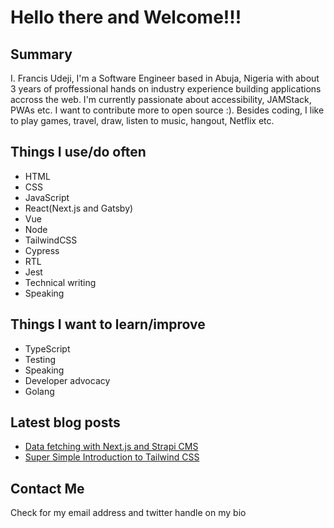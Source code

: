 # Hello there and Welcome!!!

## Summary
I. Francis Udeji, I'm a Software Engineer based in Abuja, Nigeria with about 3 years of proffessional hands on industry experience building applications accross the web. I'm currently passionate about accessibility, JAMStack, PWAs etc. I want to contribute more to open source :). Besides coding, I like to play games, travel, draw, listen to music, hangout, Netflix etc.

## Things I use/do often
- HTML
- CSS
- JavaScript
- React(Next.js and Gatsby)
- Vue
- Node
- TailwindCSS
- Cypress
- RTL
- Jest
- Technical writing
- Speaking

## Things I want to learn/improve
- TypeScript
- Testing
- Speaking
- Developer advocacy
- Golang

## Latest blog posts
- [Data fetching with Next.js and Strapi CMS](https://blog.logrocket.com/introduction-to-data-fetching-with-next-js-and-strapi-cms/)
- [Super Simple Introduction to Tailwind CSS](https://francisudeji.com/blog/super-simple-introduction-to-tailwindcss)

## Contact Me
Check for my email address and twitter handle on my bio
